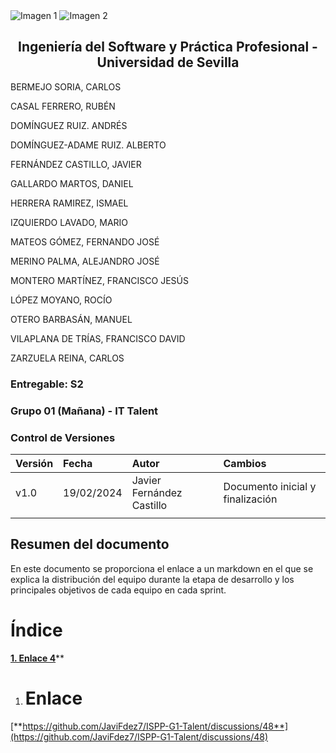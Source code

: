 ﻿<div style={{ display: 'flex' }}>
  <img src="/img/TalentLOGO.png" alt="Imagen 1" style={{ width: '50%', height: 'auto' }} />
  <img src="/img/USLOGO.png" alt="Imagen 2" style={{ width: '30%', height: '30%' }} />
</div>

## <center>Ingeniería del Software y Práctica Profesional - Universidad de Sevilla</center>

BERMEJO SORIA, CARLOS

CASAL FERRERO, RUBÉN

DOMÍNGUEZ RUIZ. ANDRÉS

DOMÍNGUEZ-ADAME RUIZ. ALBERTO

FERNÁNDEZ CASTILLO, JAVIER

GALLARDO MARTOS, DANIEL

HERRERA RAMIREZ, ISMAEL

IZQUIERDO LAVADO, MARIO

MATEOS GÓMEZ, FERNANDO JOSÉ

MERINO PALMA, ALEJANDRO JOSÉ

MONTERO MARTÍNEZ, FRANCISCO JESÚS

LÓPEZ MOYANO, ROCÍO

OTERO BARBASÁN, MANUEL

VILAPLANA DE TRÍAS, FRANCISCO DAVID

ZARZUELA REINA, CARLOS



### Entregable: S2
### Grupo 01 (Mañana) - IT Talent


###  <a name="_z05qqri5g3tk"></a>Control de Versiones


|**Versión**|**Fecha**|**Autor**|**Cambios**|
| :- | :- | :- | :- |
|v1.0|19/02/2024|Javier Fernández Castillo|Documento inicial y finalización|
|||||

## <a name="_lj1qgmxpo5ez"></a>**Resumen del documento**

En este documento se proporciona el enlace a un markdown en el que se explica la distribución del equipo durante la etapa de desarrollo y los principales objetivos de cada equipo en cada sprint.


# <a name="_1fob9te"></a>
# <a name="_9j8c07fxd5sy"></a>Índice

[**1. Enlace	4**](#_3znysh7)**





1. # <a name="_3znysh7"></a> Enlace

[**https://github.com/JaviFdez7/ISPP-G1-Talent/discussions/48**](https://github.com/JaviFdez7/ISPP-G1-Talent/discussions/48)

